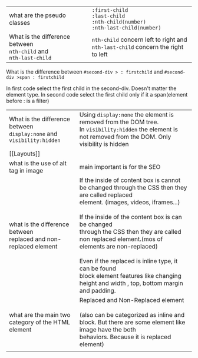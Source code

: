 
|                                                                        |                                                                                      |
| ---------------------------------------------------------------------- | ------------------------------------------------------------------------------------ |
| what are the pseudo classes                                            | `:first-child`<br>`:last-child`<br>`:nth-child(number)`<br>`:nth-last-child(number)` |
| What is the difference between<br>`nth-child` and <br>`nth-last-child` | `nth-child` concern left to right and <br>`nth-last-child` concern the right to left |
What is the difference between `#second-div > : firstchild` and `#second-div >span : firstchild`

In first code select the first child in the second-div. Doesn't matter the element type. In second code select the first child only if it a span(element before : is a filter)


|                                                                          |                                                                                                                                                                                                                                                                                                                                                                                                                                                                 |
| ------------------------------------------------------------------------ | --------------------------------------------------------------------------------------------------------------------------------------------------------------------------------------------------------------------------------------------------------------------------------------------------------------------------------------------------------------------------------------------------------------------------------------------------------------- |
| What is the difference between<br>`display:none` and `visibility:hidden` | Using `display:none` the element is <br>removed from the DOM tree. <br>In `visibility:hidden` the element is <br>not removed from the DOM. Only <br>visibility is hidden                                                                                                                                                                                                                                                                                        |
| [[Layouts]]                                                              |                                                                                                                                                                                                                                                                                                                                                                                                                                                                 |
| what is the use of alt tag in image                                      | main important is for the SEO                                                                                                                                                                                                                                                                                                                                                                                                                                   |
| what is the difference between <br>replaced and non-replaced element     | If the inside of content box is cannot be changed through the CSS then they are called replaced <br>element. (images, videos, iframes...)<br><br>If the inside of the content box is can be changed<br>through the CSS then they are called non replaced element.(mos of elements are non-replaced)<br><br>Even if the replaced is inline type, it can be found <br>block element features like changing height and width , top, bottom margin and padding.<br> |
| what are the main two<br>category of the HTML element                    | Replaced and Non-Replaced element<br><br>(also can be categorized as inline and block. But there are some element like image have the both<br>behaviors. Because it is replaced element)                                                                                                                                                                                                                                                                        |
|                                                                          |                                                                                                                                                                                                                                                                                                                                                                                                                                                                 |





